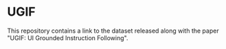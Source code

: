 # UGIF

This repository contains a link to the dataset released along with the
paper "UGIF: UI Grounded Instruction Following".
